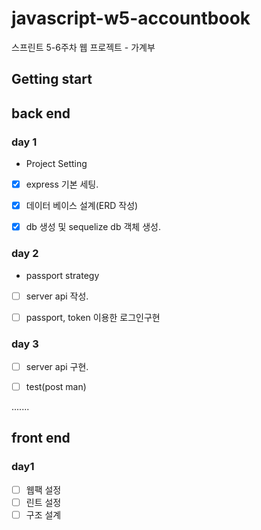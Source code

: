 # javascript-w5-accountbook
스프린트 5-6주차 웹 프로젝트 - 가계부

## Getting start


## back end

### day 1

- Project Setting

- [x] express 기본 세팅.
- [x] 데이터 베이스  설계(ERD 작성)
- [x] db 생성 및 sequelize db 객체 생성.


### day 2 

- passport strategy

- [ ] server api 작성.
- [ ] passport, token 이용한 로그인구현


### day 3

- [ ] server api 구현.
- [ ] test(post man) 


.......


## front end

### day1
- [ ] 웹팩 설정
- [ ] 린트 설정
- [ ] 구조 설계
